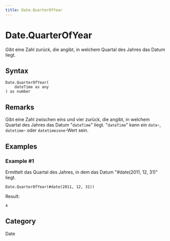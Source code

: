 ```yaml
---
title: Date.QuarterOfYear
---
```


# Date.QuarterOfYear


Gibt eine Zahl zurück, die angibt, in welchem Quartal des Jahres das Datum liegt.


## Syntax

```powerquery
Date.QuarterOfYear(
    dateTime as any
) as number
```


## Remarks

Gibt eine Zahl zwischen eins und vier zurück, die angibt, in welchem Quartal des Jahres das Datum "<code>dateTime</code>" liegt. "<code>dateTime</code>" kann ein <code>date</code>-, <code>datetime</code>- oder <code>datetimezone</code>-Wert sein.


## Examples

### Example #1 
Ermittelt das Quartal des Jahres, in dem das Datum &#34;#date(2011, 12, 31)&#34; liegt.
```powerquery
Date.QuarterOfYear(#date(2011, 12, 31))
```

Result: 
```powerquery
4
```




## Category
Date
